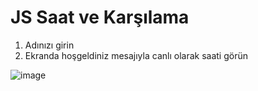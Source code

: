 # JS Saat ve Karşılama

1. Adınızı girin
2. Ekranda hoşgeldiniz mesajıyla canlı olarak saati görün

![image](https://user-images.githubusercontent.com/123323974/213933299-27ca55c6-2af7-4446-8f1c-616323e7859f.png)
